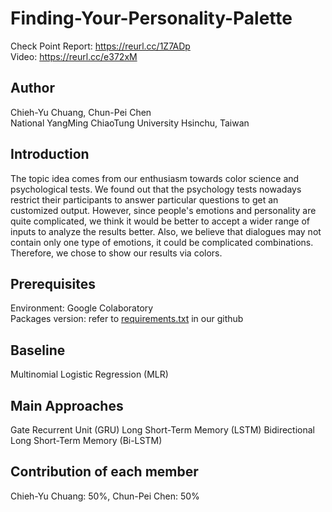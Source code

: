 # Finding-Your-Personality-Palette
Check Point Report: https://reurl.cc/1Z7ADp  
Video: https://reurl.cc/e372xM
## Author
Chieh-Yu Chuang, Chun-Pei Chen  
National YangMing ChiaoTung University Hsinchu, Taiwan
## Introduction
The topic idea comes from our enthusiasm towards color science and psychological tests. We found out that the psychology tests nowadays restrict their participants to answer particular questions to get an customized output. However, since people's emotions and personality are quite complicated, we think it would be better to accept a wider range of inputs to analyze the results better. Also, we believe that dialogues may not contain only one type of emotions, it could be complicated combinations. Therefore, we chose to show our results via colors.
## Prerequisites
Environment: Google Colaboratory  
Packages version: refer to [requirements.txt](https://github.com/chiehyyu/Finding-Your-Personality-Palette/blob/main/requirement.txt) in our github
## Baseline
Multinomial Logistic Regression (MLR)
## Main Approaches
Gate Recurrent Unit (GRU)
Long Short-Term Memory (LSTM)
Bidirectional Long Short-Term Memory (Bi-LSTM)

## Contribution of each member
Chieh-Yu Chuang: 50%, Chun-Pei Chen: 50%
